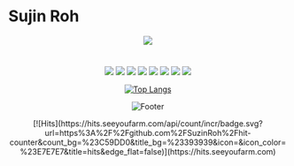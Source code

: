 # Sujin Roh
<div align=center>
 
  <a href=" https://suzinroh.github.io/Page/">
   <img src="https://img.shields.io/badge/dev.to-0A0A0A?style=flat&logo=dev.to&logoColor=white"> 
  <a>
</div>
<div align=center>
 
  
 
#
<div align=center>
   <img src="https://img.shields.io/badge/java-007396?style=flat&logo=java&logoColor=white"> 
    <img src="https://img.shields.io/badge/css-1572B6?style=flat&logo=css3&logoColor=white"> 
    <img src="https://img.shields.io/badge/html5-E34F26?style=flat&logo=html5&logoColor=white">
    <img src="https://img.shields.io/badge/Vue.js-4FC08D?style=flat&logo=Vue.js&logoColor=white">
  <img src="https://img.shields.io/badge/javascript-F7DF1E?style=flat&logo=javascript&logoColor=black"> 
  <img src="https://img.shields.io/badge/jquery-0769AD?style=flat&logo=jquery&logoColor=white">
  <img src="https://img.shields.io/badge/oracle-F80000?style=flat&logo=oracle&logoColor=white">
  <img src="https://img.shields.io/badge/spring-6DB33F?style=flat&logo=spring&logoColor=white"> 
</div>


[![Top Langs](https://github-readme-stats.vercel.app/api/top-langs/?username=suzinRoh&layout=compact)](https://github.com/suzinRoh/github-readme-stats)

![Footer](https://capsule-render.vercel.app/api?type=waving&color=auto&height=200&section=footer)
  
  
</div>
   
   <div align=center>
   [![Hits](https://hits.seeyoufarm.com/api/count/incr/badge.svg?url=https%3A%2F%2Fgithub.com%2FSuzinRoh%2Fhit-counter&count_bg=%23C59DD0&title_bg=%23393939&icon=&icon_color=%23E7E7E7&title=hits&edge_flat=false)](https://hits.seeyoufarm.com)
   </div>

